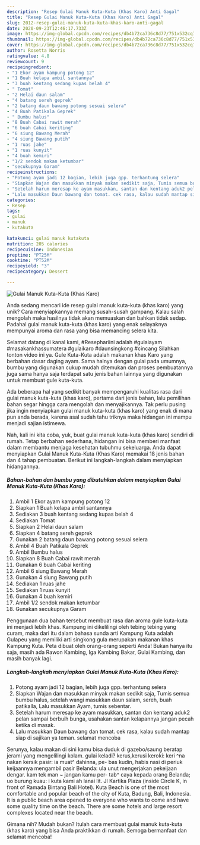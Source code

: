 ```yaml
---
description: "Resep Gulai Manuk Kuta-Kuta (Khas Karo) Anti Gagal"
title: "Resep Gulai Manuk Kuta-Kuta (Khas Karo) Anti Gagal"
slug: 2012-resep-gulai-manuk-kuta-kuta-khas-karo-anti-gagal
date: 2020-09-23T12:46:17.733Z
image: https://img-global.cpcdn.com/recipes/db4b72ca736c8d77/751x532cq70/gulai-manuk-kuta-kuta-khas-karo-foto-resep-utama.jpg
thumbnail: https://img-global.cpcdn.com/recipes/db4b72ca736c8d77/751x532cq70/gulai-manuk-kuta-kuta-khas-karo-foto-resep-utama.jpg
cover: https://img-global.cpcdn.com/recipes/db4b72ca736c8d77/751x532cq70/gulai-manuk-kuta-kuta-khas-karo-foto-resep-utama.jpg
author: Rosetta Norris
ratingvalue: 4.8
reviewcount: 9
recipeingredient:
- "1 Ekor ayam kampung potong 12"
- "1 Buah kelapa ambil santannya"
- "3 buah kentang sedang kupas belah 4"
- " Tomat"
- "2 Helai daun salam"
- "4 batang sereh geprek"
- "2 batang daun bawang potong sesuai selera"
- "4 Buah Patikala Geprek"
- " Bumbu halus"
- "8 Buah Cabai rawit merah"
- "6 buah Cabai keriting"
- "6 siung Bawang Merah"
- "4 siung Bawang putih"
- "1 ruas jahe"
- "1 ruas kunyit"
- "4 buah kemiri"
- "1/2 sendok makan ketumbar"
- "secukupnya Garam"
recipeinstructions:
- "Potong ayam jadi 12 bagian, lebih juga gpp. terhantung selera"
- "Siapkan Wajan dan masukkan minyak makan sedikit saja, Tumis semua bumbu halus, setelah wangi masukkan daun salam, sereh, buah patikalla, Lalu masukkan Ayam, tumis sebentar."
- "Setelah harum meresap ke ayam masukkan, santan dan kentang aduk2 pelan sampai berbuih bunga, usahakan santan kelapannya jangan pecah ketika di masak."
- "Lalu masukkan Daun bawang dan tomat. cek rasa, kalau sudah mantap siap di sajikan ya teman. selamat mencoba"
categories:
- Resep
tags:
- gulai
- manuk
- kutakuta

katakunci: gulai manuk kutakuta 
nutrition: 205 calories
recipecuisine: Indonesian
preptime: "PT25M"
cooktime: "PT52M"
recipeyield: "3"
recipecategory: Dessert

---
```



![Gulai Manuk Kuta-Kuta (Khas Karo)](https://img-global.cpcdn.com/recipes/db4b72ca736c8d77/751x532cq70/gulai-manuk-kuta-kuta-khas-karo-foto-resep-utama.jpg)

Anda sedang mencari ide resep gulai manuk kuta-kuta (khas karo) yang unik? Cara menyiapkannya memang susah-susah gampang. Kalau salah mengolah maka hasilnya tidak akan memuaskan dan bahkan tidak sedap. Padahal gulai manuk kuta-kuta (khas karo) yang enak selayaknya mempunyai aroma dan rasa yang bisa memancing selera kita.

Selamat datang di kanal kami, #Resephariini adalah #gulaiayam #masakankhassumatera #gulaikaro #daunsingkong #cincang Silahkan tonton video ini ya. Gule Kuta-Kuta adalah makanan khas Karo yang berbahan dasar daging ayam. Sama halnya dengan gulai pada umumnya, bumbu yang digunakan cukup mudah ditemukan dan proses pembuatannya juga sama hanya saja terdapat satu jenis bahan lainnya yang digunakan untuk membuat gule kuta-kuta.

Ada beberapa hal yang sedikit banyak mempengaruhi kualitas rasa dari gulai manuk kuta-kuta (khas karo), pertama dari jenis bahan, lalu pemilihan bahan segar hingga cara mengolah dan menyajikannya. Tak perlu pusing jika ingin menyiapkan gulai manuk kuta-kuta (khas karo) yang enak di mana pun anda berada, karena asal sudah tahu triknya maka hidangan ini mampu menjadi sajian istimewa.


Nah, kali ini kita coba, yuk, buat gulai manuk kuta-kuta (khas karo) sendiri di rumah. Tetap berbahan sederhana, hidangan ini bisa memberi manfaat dalam membantu menjaga kesehatan tubuhmu sekeluarga. Anda dapat menyiapkan Gulai Manuk Kuta-Kuta (Khas Karo) memakai 18 jenis bahan dan 4 tahap pembuatan. Berikut ini langkah-langkah dalam menyiapkan hidangannya.

<!--inarticleads1-->

##### Bahan-bahan dan bumbu yang dibutuhkan dalam menyiapkan Gulai Manuk Kuta-Kuta (Khas Karo):

1. Ambil 1 Ekor ayam kampung potong 12
1. Siapkan 1 Buah kelapa ambil santannya
1. Sediakan 3 buah kentang sedang kupas belah 4
1. Sediakan  Tomat
1. Siapkan 2 Helai daun salam
1. Siapkan 4 batang sereh geprek
1. Gunakan 2 batang daun bawang potong sesuai selera
1. Ambil 4 Buah Patikala Geprek
1. Ambil  Bumbu halus
1. Siapkan 8 Buah Cabai rawit merah
1. Gunakan 6 buah Cabai keriting
1. Ambil 6 siung Bawang Merah
1. Gunakan 4 siung Bawang putih
1. Sediakan 1 ruas jahe
1. Sediakan 1 ruas kunyit
1. Gunakan 4 buah kemiri
1. Ambil 1/2 sendok makan ketumbar
1. Gunakan secukupnya Garam


Penggunaan dua bahan tersebut membuat rasa dan aroma gule kuta-kuta ini menjadi lebih khas. Kampung ini dikelilingi oleh tebing tebing yang curam, maka dari itu dalam bahasa sunda arti Kampung Kuta adalah Gulapeu yang memiliki arti singkong gula merupakan makanan khas Kampung Kuta. Peta dibuat oleh orang-orang seperti Anda! Bukan hanya itu saja, masih ada Rawon Kambing, Iga Kambing Bakar, Gulai Kambing, dan masih banyak lagi. 

<!--inarticleads2-->

##### Langkah-langkah menyiapkan Gulai Manuk Kuta-Kuta (Khas Karo):

1. Potong ayam jadi 12 bagian, lebih juga gpp. terhantung selera
1. Siapkan Wajan dan masukkan minyak makan sedikit saja, Tumis semua bumbu halus, setelah wangi masukkan daun salam, sereh, buah patikalla, Lalu masukkan Ayam, tumis sebentar.
1. Setelah harum meresap ke ayam masukkan, santan dan kentang aduk2 pelan sampai berbuih bunga, usahakan santan kelapannya jangan pecah ketika di masak.
1. Lalu masukkan Daun bawang dan tomat. cek rasa, kalau sudah mantap siap di sajikan ya teman. selamat mencoba


Serunya, kalau makan di sini kamu bisa duduk di gazebo/saung beratap jerami yang mengelilingi kolam. gulai keladi? kerus,kerusi keroki: keri ^na nakan kersik pasir: ia muat^ dahinna, pe- bas kudin, habis nasi di periuk keijaannya mengambil pasir Belanda: ula unut mengerjakan pekeijaan dengar. kam tek man ~ jangan kamu per- tab^ caya kepada orang Belanda; uo burung kuau: i kuta kami ah lanai lit. Jl Kartika Plaza (inside Circle K, in front of Ramada Bintang Bali Hotel). Kuta Beach is one of the most comfortable and popular beach of the city of Kuta, Badung, Bali, Indonesia. It is a public beach area opened to everyone who wants to come and have some quality time on the beach. There are some hotels and large resort complexes located near the beach. 

Gimana nih? Mudah bukan? Itulah cara membuat gulai manuk kuta-kuta (khas karo) yang bisa Anda praktikkan di rumah. Semoga bermanfaat dan selamat mencoba!
